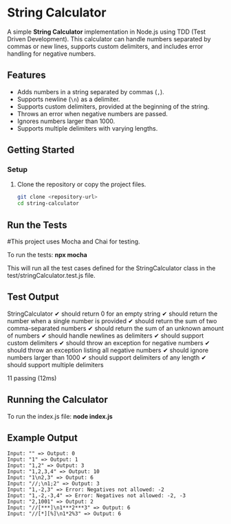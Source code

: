# String Calculator

A simple **String Calculator** implementation in Node.js using TDD (Test Driven Development). This calculator can handle numbers separated by commas or new lines, supports custom delimiters, and includes error handling for negative numbers.

## Features
- Adds numbers in a string separated by commas (`,`).
- Supports newline (`\n`) as a delimiter.
- Supports custom delimiters, provided at the beginning of the string.
- Throws an error when negative numbers are passed.
- Ignores numbers larger than 1000.
- Supports multiple delimiters with varying lengths.

## Getting Started

### Setup

1. Clone the repository or copy the project files.

   ```bash
   git clone <repository-url>
   cd string-calculator


## Run the Tests
#This project uses Mocha and Chai for testing.

To run the tests: **npx mocha** 

This will run all the test cases defined for the StringCalculator class in the test/stringCalculator.test.js file.
## Test Output

StringCalculator
    ✔ should return 0 for an empty string
    ✔ should return the number when a single number is provided
    ✔ should return the sum of two comma-separated numbers
    ✔ should return the sum of an unknown amount of numbers
    ✔ should handle newlines as delimiters
    ✔ should support custom delimiters
    ✔ should throw an exception for negative numbers
    ✔ should throw an exception listing all negative numbers
    ✔ should ignore numbers larger than 1000
    ✔ should support delimiters of any length
    ✔ should support multiple delimiters


  11 passing (12ms)

  ## Running the Calculator

  To run the index.js file: **node index.js**

  ## Example Output

    Input: "" => Output: 0
    Input: "1" => Output: 1
    Input: "1,2" => Output: 3
    Input: "1,2,3,4" => Output: 10
    Input: "1\n2,3" => Output: 6
    Input: "//;\n1;2" => Output: 3
    Input: "1,-2,3" => Error: Negatives not allowed: -2
    Input: "1,-2,-3,4" => Error: Negatives not allowed: -2, -3
    Input: "2,1001" => Output: 2
    Input: "//[***]\n1***2***3" => Output: 6
    Input: "//[*][%]\n1*2%3" => Output: 6